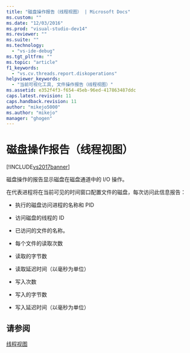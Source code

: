 ```yaml
---
title: "磁盘操作报告（线程视图） | Microsoft Docs"
ms.custom: ""
ms.date: "12/03/2016"
ms.prod: "visual-studio-dev14"
ms.reviewer: ""
ms.suite: ""
ms.technology: 
  - "vs-ide-debug"
ms.tgt_pltfrm: ""
ms.topic: "article"
f1_keywords: 
  - "vs.cv.threads.report.diskoperations"
helpviewer_keywords: 
  - "当前可视化工具, 文件操作报告（线程视图）"
ms.assetid: e352f4f3-f654-45eb-96ed-417863487ddc
caps.latest.revision: 11
caps.handback.revision: 11
author: "mikejo5000"
ms.author: "mikejo"
manager: "ghogen"
---
```

# 磁盘操作报告（线程视图）
[!INCLUDE[vs2017banner](../code-quality/includes/vs2017banner.md)]

磁盘操作的报告显示磁盘在磁盘通道中的 I\/O 操作。  
  
 在代表进程将在当前可见的时间窗口配置文件的磁盘，每次访问此信息报告：  
  
-   执行的磁盘访问进程的名称和 PID  
  
-   访问磁盘的线程的 ID  
  
-   已访问的文件的名称。  
  
-   每个文件的读取次数  
  
-   读取的字节数  
  
-   读取延迟时间（以毫秒为单位）  
  
-   写入次数  
  
-   写入的字节数  
  
-   写入延迟时间（以毫秒为单位）  
  
## 请参阅  
 [线程视图](../profiling/threads-view-parallel-performance.md)
